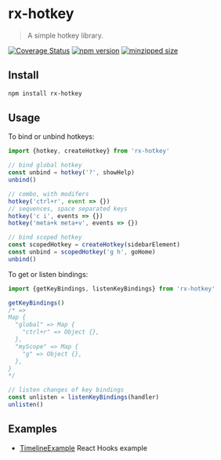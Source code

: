 # rx-hotkey

> A simple hotkey library.

[![Coverage Status](https://coveralls.io/repos/github/ambar/rx-hotkey/badge.svg?branch=master)](https://coveralls.io/github/ambar/rx-hotkey?branch=master)
[![npm version](https://badgen.net/npm/v/rx-hotkey)](https://www.npmjs.com/package/rx-hotkey)
[![minzipped size](https://badgen.net/bundlephobia/minzip/rx-hotkey)](https://bundlephobia.com/result?p=rx-hotkey)

## Install

```bash
npm install rx-hotkey
```

## Usage

To bind or unbind hotkeys:

```js
import {hotkey, createHotkey} from 'rx-hotkey'

// bind global hotkey
const unbind = hotkey('?', showHelp)
unbind()

// combo, with modifers
hotkey('ctrl+r', event => {})
// sequences, space separated keys
hotkey('c i', events => {})
hotkey('meta+k meta+v', events => {})

// bind scoped hotkey
const scopedHotkey = createHotkey(sidebarElement)
const unbind = scopedHotkey('g h', goHome)
unbind()
```

To get or listen bindings:

```js
import {getKeyBindings, listenKeyBindings} from 'rx-hotkey'

getKeyBindings()
/* =>
Map {
  "global" => Map {
    "ctrl+r" => Object {},
  },
  "myScope" => Map {
    "g" => Object {},
  },
}
*/

// listen changes of key bindings
const unlisten = listenKeyBindings(handler)
unlisten()
```

## Examples

- [TimelineExample](https://ambar.li/rx-hotkey/) React Hooks example
